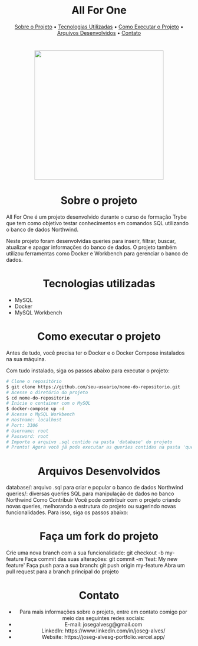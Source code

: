 <h1 align='center'>All For One</h1>
 <p align='center'>
  <a href="#sobre-o-projeto">Sobre o Projeto</a> •
  <a href="#tecnologias-utilizadas">Tecnologias Utilizadas</a> •
  <a href="#como-executar-o-projeto">Como Executar o Projeto</a> •
  <a href="#arquivos-desenvolvidos">Arquivos Desenvolvidos</a> •
  <a href="#contato">Contato</a>
</p>
<h1 align='center'>
  <img src='https://ucarecdn.com/0295176b-b17a-4106-b3b0-5bf2b14365e6/' width="350" heigth="350"/>
</h1>

<h1 align='center'>Sobre o projeto</h1>
<p>All For One é um projeto desenvolvido durante o curso de formação Trybe que tem como objetivo testar conhecimentos em comandos SQL utilizando o banco de dados Northwind.</p>
<p>Neste projeto foram desenvolvidas queries para inserir, filtrar, buscar, atualizar e apagar informações do banco de dados. O projeto também utilizou ferramentas como Docker e Workbench para gerenciar o banco de dados.</p>

<h1 align='center'>Tecnologias utilizadas</h1>
<ul>
  <li>MySQL</li>
  <li>Docker</li>
  <li>MySQL Workbench</li>
</ul>

<h1 align='center'>Como executar o projeto</h1>
<p>Antes de tudo, você precisa ter o Docker e o Docker Compose instalados na sua máquina.</p>
<p>Com tudo instalado, siga os passos abaixo para executar o projeto:</p>

```bash
# Clone o repositório
$ git clone https://github.com/seu-usuario/nome-do-repositorio.git
# Acesse o diretório do projeto
$ cd nome-do-repositorio
# Inicie o container com o MySQL
$ docker-compose up -d
# Acesse o MySQL Workbench
# Hostname: localhost
# Port: 3306
# Username: root
# Password: root
# Importe o arquivo .sql contido na pasta 'database' do projeto
# Pronto! Agora você já pode executar as queries contidas na pasta 'queries' do projeto.
```
<h1 align='center'>Arquivos Desenvolvidos</h1>

<p>database/: arquivo .sql para criar e popular o banco de dados Northwind
queries/: diversas queries SQL para manipulação de dados no banco Northwind
Como Contribuir
Você pode contribuir com o projeto criando novas queries, melhorando a estrutura do projeto ou sugerindo novas funcionalidades. Para isso, siga os passos abaixo:
</p>

<h1 align='center'>Faça um fork do projeto</h1>
Crie uma nova branch com a sua funcionalidade: git checkout -b my-feature
Faça commit das suas alterações: git commit -m 'feat: My new feature'
Faça push para a sua branch: git push origin my-feature
Abra um pull request para a branch principal do projeto
<h1 align='center'>Contato</h1>
<ul> 
<li align='center'>Para mais informações sobre o projeto, entre em contato comigo por meio das seguintes redes sociais:</li>
<li align='center'>E-mail: josegalvesg@gmail.com</li>
<li align='center'>LinkedIn: https://www.linkedin.com/in/joseg-alves/</li>
<li align='center'>Website: https://joseg-alvesg-portfolio.vercel.app/</li>
</ul>
